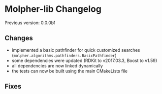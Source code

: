 # Molpher-lib Changelog

Previous version: 0.0.0b1

## Changes
- implemented a basic pathfinder for quick customized searches (`molpher.algorithms.pathfinders.BasicPathfinder`)
- some dependencies were updated (RDKit to v2017.03.3, Boost to v1.59)
- all dependencies are now linked dynamically
- the tests can now be built using the main CMakeLists file

## Fixes
